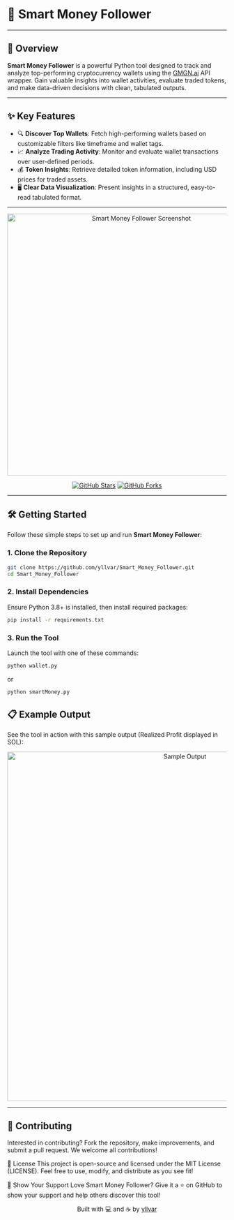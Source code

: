 # 🚀 Smart Money Follower

---

## 📖 Overview

**Smart Money Follower** is a powerful Python tool designed to track and analyze top-performing cryptocurrency wallets using the [GMGN.ai](https://gmgn.ai/) API wrapper. Gain valuable insights into wallet activities, evaluate traded tokens, and make data-driven decisions with clean, tabulated outputs.

---

## ✨ Key Features

- 🔍 **Discover Top Wallets**: Fetch high-performing wallets based on customizable filters like timeframe and wallet tags.
- 📈 **Analyze Trading Activity**: Monitor and evaluate wallet transactions over user-defined periods.
- 💰 **Token Insights**: Retrieve detailed token information, including USD prices for traded assets.
- 🖥️ **Clear Data Visualization**: Present insights in a structured, easy-to-read tabulated format.

---

<p align="center">
  <img width="600" alt="Smart Money Follower Screenshot" src="https://github.com/user-attachments/assets/728135f5-10d9-4ccf-9e2a-955638f9b73f" />
</p>

<p align="center">
  <a href="https://github.com/yllvar/Smart_Money_Follower/stargazers"><img src="https://img.shields.io/github/stars/yllvar/Smart_Money_Follower?style=social" alt="GitHub Stars"></a>
  <a href="https://github.com/yllvar/Smart_Money_Follower/forks"><img src="https://img.shields.io/github/forks/yllvar/Smart_Money_Follower?style=social" alt="GitHub Forks"></a>
</p>

---

## 🛠️ Getting Started

Follow these simple steps to set up and run **Smart Money Follower**:

### 1. Clone the Repository
```bash
git clone https://github.com/yllvar/Smart_Money_Follower.git
cd Smart_Money_Follower
```

### 2. Install Dependencies
Ensure Python 3.8+ is installed, then install required packages:
```bash
pip install -r requirements.txt
```

### 3. Run the Tool
Launch the tool with one of these commands:
```bash
python wallet.py
```
or

```bash
python smartMoney.py
```

## 📋 Example Output
See the tool in action with this sample output (Realized Profit displayed in SOL):
<p align="center">
  <img width="800" alt="Sample Output" src="https://github.com/user-attachments/assets/8f741e91-263c-45c0-888b-81ce6351d2c2" />
</p>


---

## 🤝 Contributing
Interested in contributing? Fork the repository, make improvements, and submit a pull request. We welcome all contributions!

📜 License
This project is open-source and licensed under the MIT License (LICENSE). Feel free to use, modify, and distribute as you see fit!

🌟 Show Your Support
Love Smart Money Follower? Give it a ⭐ on GitHub to show your support and help others discover this tool!
<p align="center">
  Built with 💻 and ☕ by <a href="https://github.com/yllvar">yllvar</a>
</p>
